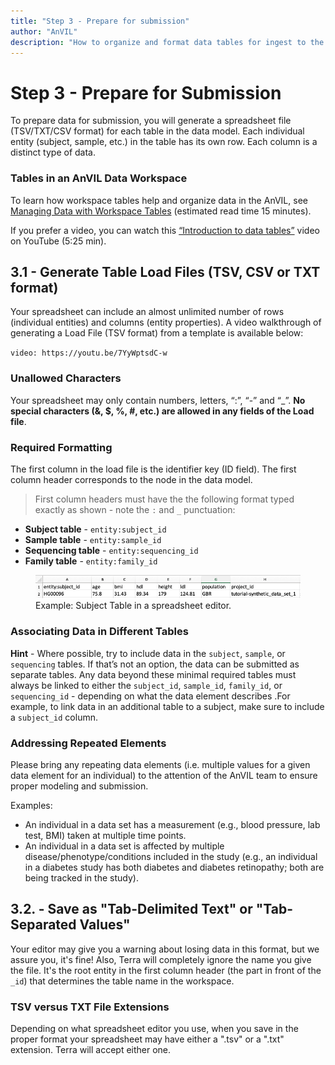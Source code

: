```yaml
---
title: "Step 3 - Prepare for submission"
author: "AnVIL"
description: "How to organize and format data tables for ingest to the AnVIL"
---
```


# Step 3 - Prepare for Submission

To prepare data for submission, you will generate a spreadsheet file (TSV/TXT/CSV format) for each table in the data model.  Each individual entity (subject, sample, etc.) in the table has its own row. Each column is a distinct type of data.

### Tables in an AnVIL Data Workspace

To learn how workspace tables help and organize data in the AnVIL, see [Managing Data with Workspace Tables](https://support.terra.bio/hc/en-us/articles/360025758392-Managing-data-with-workspace-tables-) (estimated read time 15 minutes).

If you prefer a video, you can watch this [“Introduction to data tables”](https://youtu.be/IeLywroCNNA) video on YouTube (5:25 min).


## 3.1 - Generate Table Load Files (TSV, CSV or TXT format)

Your spreadsheet can include an almost unlimited number of rows (individual entities) and columns (entity properties). A video walkthrough of generating a Load File (TSV format)  from a template is available below:

`video: https://youtu.be/7YyWptsdC-w`


### Unallowed Characters
Your spreadsheet may only contain numbers, letters, “:”, “-” and “_”. **No special characters (&, $, %, #, etc.) are allowed in any fields of the Load file**.

### Required Formatting

The first column in the load file is the identifier key (ID field). The first column header corresponds to the node in the data model.

>First column headers must have the the following format typed exactly as shown - note the `:` and `_` punctuation:


- **Subject table** - `entity:subject_id`
- **Sample table** - `entity:sample_id`
- **Sequencing table** - `entity:sequencing_id`
- **Family table** - `entity:family_id`





<figure>
<img src="./_images/subject-spreadsheet.png" alt="Subject spreadsheet image."/>
<figure-caption>Example: Subject Table in a spreadsheet editor.</figure-caption>
</figure>


### Associating Data in Different Tables

**Hint** - Where possible, try to include data in the `subject`, `sample`, or `sequencing` tables. If that’s not an option, the data can be submitted as separate tables. Any data beyond these minimal required tables must always be linked to either the `subject_id`, `sample_id`, `family_id`, or `sequencing_id` - depending on what the data element describes .For example, to link data in an additional table to a subject, make sure to include a `subject_id` column.


### Addressing Repeated Elements
Please bring any repeating data elements (i.e. multiple values for a given data element for an individual) to the attention of the AnVIL team to ensure proper modeling and submission.

Examples:
- An individual in a data set has a measurement (e.g., blood pressure, lab test, BMI) taken at multiple time points.
- An individual in a data set is affected by multiple disease/phenotype/conditions included in the study (e.g., an individual in a diabetes study has both diabetes and diabetes retinopathy; both are being tracked in the study).

## 3.2. - Save as "Tab-Delimited Text" or "Tab-Separated Values"
Your editor may give you a warning about losing data in this format, but we assure you, it's fine! Also, Terra will completely ignore the name you give the file. It's the root entity in the first column header (the part in front of the `_id`) that determines the table name in the workspace.

### TSV versus TXT File Extensions
Depending on what spreadsheet editor you use, when you save in the proper format your spreadsheet may have either a ".tsv" or a ".txt" extension. Terra will accept either one.

